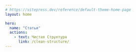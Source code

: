 ```yaml
---
# https://vitepress.dev/reference/default-theme-home-page
layout: home

hero:
  name: "Статьи"
  actions:
    - text: Чистая Структура
      link: /clean-structure/
---
```



